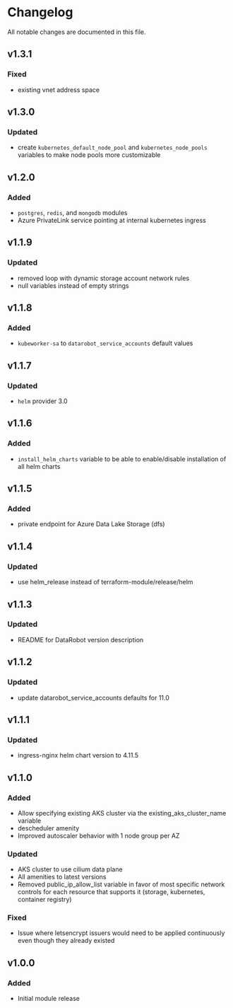 # Changelog

All notable changes are documented in this file.


## v1.3.1

### Fixed
- existing vnet address space


## v1.3.0

### Updated
- create `kubernetes_default_node_pool` and `kubernetes_node_pools` variables to make node pools more customizable


## v1.2.0

### Added
- `postgres`, `redis`, and `mongodb` modules
- Azure PrivateLink service pointing at internal kubernetes ingress


## v1.1.9

### Updated
- removed loop with dynamic storage account network rules
- null variables instead of empty strings


## v1.1.8

### Added
- `kubeworker-sa` to `datarobot_service_accounts` default values


## v1.1.7

### Updated
- `helm` provider 3.0


## v1.1.6

### Added
- `install_helm_charts` variable to be able to enable/disable installation of all helm charts


## v1.1.5

### Added
- private endpoint for Azure Data Lake Storage (dfs)


## v1.1.4

### Updated
- use helm_release instead of terraform-module/release/helm


## v1.1.3

### Updated

- README for DataRobot version description


## v1.1.2

### Updated

- update datarobot_service_accounts defaults for 11.0


## v1.1.1

### Updated

- ingress-nginx helm chart version to 4.11.5


## v1.1.0

### Added

- Allow specifying existing AKS cluster via the existing_aks_cluster_name variable
- descheduler amenity
- Improved autoscaler behavior with 1 node group per AZ

### Updated

- AKS cluster to use cilium data plane
- All amenities to latest versions
- Removed public_ip_allow_list variable in favor of most specific network controls for each resource that supports it (storage, kubernetes, container registry)

### Fixed

- Issue where letsencrypt issuers would need to be applied continuously even though they already existed


## v1.0.0

### Added

- Initial module release
